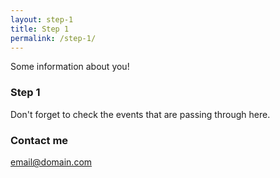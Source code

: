```yaml
---
layout: step-1
title: Step 1
permalink: /step-1/
---
```


Some information about you!

### Step 1

Don't forget to check the events that are passing through here.

### Contact me

[email@domain.com](mailto:email@domain.com)
